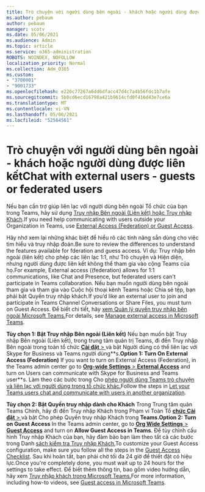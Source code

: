 ```yaml
---
title: Trò chuyện với người dùng bên ngoài - khách hoặc người dùng được liên kết
ms.author: pebaum
author: pebaum
manager: scotv
ms.date: 05/06/2021
ms.audience: Admin
ms.topic: article
ms.service: o365-administration
ROBOTS: NOINDEX, NOFOLLOW
localization_priority: Normal
ms.collection: Adm_O365
ms.custom:
- "3700001"
- "9001733"
ms.openlocfilehash: e226c77267a6dd6dfacc47d4c7a4b56fdc1b7afe
ms.sourcegitcommit: 5b0cd6ecd16798a421b9614cfd0f416d43e7ce6a
ms.translationtype: MT
ms.contentlocale: vi-VN
ms.lasthandoff: 05/06/2021
ms.locfileid: "52564561"
---
```

# <a name="chat-with-external-users---guests-or-federated-users"></a><span data-ttu-id="f296d-102">Trò chuyện với người dùng bên ngoài - khách hoặc người dùng được liên kết</span><span class="sxs-lookup"><span data-stu-id="f296d-102">Chat with external users - guests or federated users</span></span>

<span data-ttu-id="f296d-103">Nếu bạn cần trợ giúp liên lạc với người dùng bên ngoài Tổ chức của bạn trong Teams, hãy sử dụng [Truy nhập Bên ngoài (Liên kết) hoặc Truy nhập Khách](https://docs.microsoft.com/microsoftteams/manage-external-access#external-access-vs-guest-access).</span><span class="sxs-lookup"><span data-stu-id="f296d-103">If you need help communicating with users outside your Organization in Teams, use [External Access (Federation) or Guest Access](https://docs.microsoft.com/microsoftteams/manage-external-access#external-access-vs-guest-access).</span></span>

<span data-ttu-id="f296d-104">Hãy nhớ xem lại những khác biệt để hiểu rõ các tính năng sẵn dùng cho việc tìm hiểu và truy nhập đoán.</span><span class="sxs-lookup"><span data-stu-id="f296d-104">Be sure to review the differences to understand the features available for fderation and guess access.</span></span> <span data-ttu-id="f296d-105">Ví dụ: Truy nhập bên ngoài (liên kết) cho phép các liên lạc 1:1, như Trò chuyện và Hiện diện, nhưng người dùng được liên kết không thể tham gia vào cộng Teams của họ.</span><span class="sxs-lookup"><span data-stu-id="f296d-105">For example, External access ((federation) allows for 1:1 communications, like Chat and Presence, but federated users can't participate in Teams collaboration.</span></span> <span data-ttu-id="f296d-106">Nếu bạn muốn người dùng bên ngoài tham gia và tham gia vào Cuộc hội thoại kênh Teams hoặc Chia sẻ tệp, bạn phải bật Quyền truy nhập khách.</span><span class="sxs-lookup"><span data-stu-id="f296d-106">If you’d like an external user to join and participate in Teams Channel Conversations or Share Files, you must turn on Guest Access.</span></span> <span data-ttu-id="f296d-107">Để biết chi tiết, hãy [xem Quản lý quyền truy nhập bên ngoài Microsoft Teams.](https://docs.microsoft.com/microsoftteams/manage-external-access#external-access-vs-guest-access)</span><span class="sxs-lookup"><span data-stu-id="f296d-107">For details, see [Manage external access in Microsoft Teams](https://docs.microsoft.com/microsoftteams/manage-external-access#external-access-vs-guest-access).</span></span>

<span data-ttu-id="f296d-108">**Tùy chọn 1: Bật Truy nhập Bên ngoài (Liên kết)** Nếu bạn muốn bật Truy nhập Bên ngoài (Liên kết), trong trung tâm quản trị Teams, đi đến Truy nhập Bên ngoài trong toàn tổ chức [ **Cài đặt**  > ](https://admin.teams.microsoft.com/company-wide-settings/external-communications) và bật Người dùng có thể liên lạc với Skype for Business và Teams người dùng\*\*s.</span><span class="sxs-lookup"><span data-stu-id="f296d-108">**Option 1: Turn On External Access (Federation)** If you want to turn on External Access (Federation), in the Teams admin center go to [**Org-wide Settings** > **External Access**](https://admin.teams.microsoft.com/company-wide-settings/external-communications) and turn on Users can communicate with Skype for Business and Teams user\*\*s.</span></span> <span data-ttu-id="f296d-109">Làm theo các bước trong Cho [phép người dùng Teams trò chuyện và liên lạc với người dùng trong tổ chức khác.](https://docs.microsoft.com/microsoftteams/manage-external-access#let-your-teams-users-chat-and-communicate-with-users-in-another-organization)</span><span class="sxs-lookup"><span data-stu-id="f296d-109">Follow the steps in [Let your Teams users chat and communicate with users in another organization](https://docs.microsoft.com/microsoftteams/manage-external-access#let-your-teams-users-chat-and-communicate-with-users-in-another-organization).</span></span>

<span data-ttu-id="f296d-110">**Tùy chọn 2: Bật Quyền truy nhập dành cho Khách** Trong Trung tâm quản Teams Chính, hãy đi đến Truy nhập Khách trong Phạm vi Toàn Tổ [ **chức Cài đặt**  > ](https://admin.teams.microsoft.com/company-wide-settings/guest-configuration) và bật Cho phép Quyền truy nhập Khách trong **Teams.**</span><span class="sxs-lookup"><span data-stu-id="f296d-110">**Option 2: Turn on Guest Access** In the Teams admin center, go to [**Org Wide Settings** > **Guest Access**](https://admin.teams.microsoft.com/company-wide-settings/guest-configuration) and turn on **Allow Guest Access in Teams**.</span></span> <span data-ttu-id="f296d-111">Để tùy chỉnh cấu hình Truy nhập Khách của bạn, hãy đảm bảo bạn làm theo tất cả các bước trong Danh [sách kiểm tra Truy nhập Khách.](https://docs.microsoft.com/microsoftteams/guest-access-checklist)</span><span class="sxs-lookup"><span data-stu-id="f296d-111">To customize your Guest Access configuration, make sure you follow all the steps in the [Guest Access Checklist](https://docs.microsoft.com/microsoftteams/guest-access-checklist).</span></span> <span data-ttu-id="f296d-112">Sau khi hoàn tất, bạn phải chờ tối đa 24 giờ để thiết đặt có hiệu lực.</span><span class="sxs-lookup"><span data-stu-id="f296d-112">Once you're completely done, you must wait up to 24 hours for the settings to take effect.</span></span> <span data-ttu-id="f296d-113">Để biết thêm thông tin, bao gồm video hướng dẫn, hãy xem [Truy nhập khách trong Microsoft Teams.](https://docs.microsoft.com/microsoftteams/guest-access)</span><span class="sxs-lookup"><span data-stu-id="f296d-113">For more information, including how-to videos, see [Guest access in Microsoft Teams](https://docs.microsoft.com/microsoftteams/guest-access).</span></span>